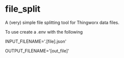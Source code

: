 # file_split
A (very) simple file splitting tool for Thingworx data files.

To use create a .env with the following 

INPUT_FILENAME='.[file].json'

OUTPUT_FILENAME='[out_file]'
